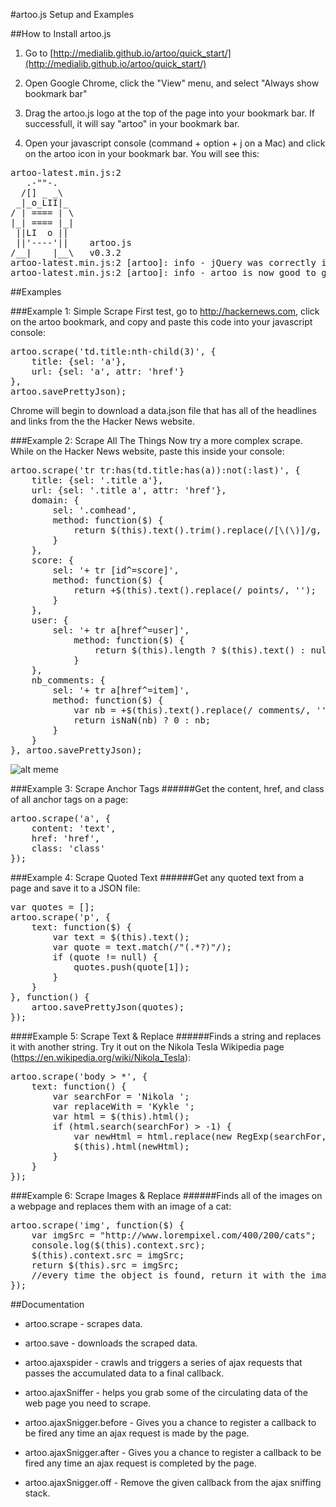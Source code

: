 #artoo.js Setup and Examples

##How to Install artoo.js
1. Go to [http://medialib.github.io/artoo/quick_start/](http://medialib.github.io/artoo/quick_start/)

2. Open Google Chrome, click the "View" menu, and select "Always show bookmark bar"

3. Drag the artoo.js logo at the top of the page into your bookmark bar. If successfull, it will say "artoo" in your bookmark bar. 

4. Open your javascript console (command + option + j on a Mac) and click on the artoo icon in your bookmark bar. You will see this:

<pre>
artoo-latest.min.js:2    
   .-""-.   
  /[] _ _\  
 _|_o_LII|_ 
/ | ==== | \
|_| ==== |_|
 ||LI  o ||
 ||'----'||    artoo.js
/__|    |__\   v0.3.2
artoo-latest.min.js:2 [artoo]: info - jQuery was correctly injected into your page (v2.1.3).
artoo-latest.min.js:2 [artoo]: info - artoo is now good to go! "
</pre>

##Examples

###Example 1: Simple Scrape
First test, go to http://hackernews.com, click on the artoo bookmark, and copy and paste this code into your javascript console:

<pre>
artoo.scrape('td.title:nth-child(3)', {
	title: {sel: 'a'},
	url: {sel: 'a', attr: 'href'}
}, 
artoo.savePrettyJson);
</pre>

Chrome will begin to download a data.json file that has all of the headlines and links from the the Hacker News website.

###Example 2: Scrape All The Things
Now try a more complex scrape. While on the Hacker News website, paste this inside your console:

<pre>
artoo.scrape('tr tr:has(td.title:has(a)):not(:last)', {
	title: {sel: '.title a'},
	url: {sel: '.title a', attr: 'href'},
	domain: {
		sel: '.comhead',
		method: function($) {
			return $(this).text().trim().replace(/[\(\)]/g, '');
	    }
	},
	score: {
		sel: '+ tr [id^=score]',
		method: function($) {
			return +$(this).text().replace(/ points/, '');
	    }
	},
	user: {
		sel: '+ tr a[href^=user]',
    		method: function($) {
      			return $(this).length ? $(this).text() : null;
    		}
  	},
	nb_comments: {
		sel: '+ tr a[href^=item]',
		method: function($) {
			var nb = +$(this).text().replace(/ comments/, '');
			return isNaN(nb) ? 0 : nb;
		}
	}
}, artoo.savePrettyJson);
</pre>

![alt meme](http://oi60.tinypic.com/12375mt.jpg)

###Example 3: Scrape Anchor Tags
######Get the content, href, and class of all anchor tags on a page:
<pre>
artoo.scrape('a', {
	content: 'text', 
	href: 'href', 
	class: 'class'
});
</pre>

###Example 4: Scrape Quoted Text
######Get any quoted text from a page and save it to a JSON file:
<pre>
var quotes = [];
artoo.scrape('p', {
	text: function($) {
		var text = $(this).text();
		var quote = text.match(/"(.*?)"/);
		if (quote != null) {
			quotes.push(quote[1]);
		}
	}
}, function() {
	artoo.savePrettyJson(quotes);
});
</pre>

####Example 5: Scrape Text & Replace
######Finds a string and replaces it with another string. Try it out on the Nikola Tesla Wikipedia page (https://en.wikipedia.org/wiki/Nikola_Tesla):
<pre>
artoo.scrape('body > *', {
	text: function() {
		var searchFor = 'Nikola ';
		var replaceWith = 'Kykle ';
		var html = $(this).html();
		if (html.search(searchFor) > -1) {
			var newHtml = html.replace(new RegExp(searchFor, 'g'), replaceWith);
			$(this).html(newHtml);
		}
	}
});
</pre>

###Example 6: Scrape Images & Replace
######Finds all of the images on a webpage and replaces them with an image of a cat:
<pre>
artoo.scrape('img', function($) {
	var imgSrc = "http://www.lorempixel.com/400/200/cats";
	console.log($(this).context.src);
	$(this).context.src = imgSrc;
	return $(this).src = imgSrc;
	//every time the object is found, return it with the image you want to replace
});
</pre>

##Documentation

* artoo.scrape - scrapes data.

* artoo.save - downloads the scraped data.

* artoo.ajaxspider - crawls and triggers a series of ajax requests that passes the accumulated data to a final callback.

* artoo.ajaxSniffer - helps you grab some of the circulating data of the web page you need to scrape.

* artoo.ajaxSnigger.before - Gives you a chance to register a callback to be fired any time an ajax request is made by the page.

* artoo.ajaxSnigger.after - Gives you a chance to register a callback to be fired any time an ajax request is completed by the page.

* artoo.ajaxSnigger.off - Remove the given callback from the ajax sniffing stack.
